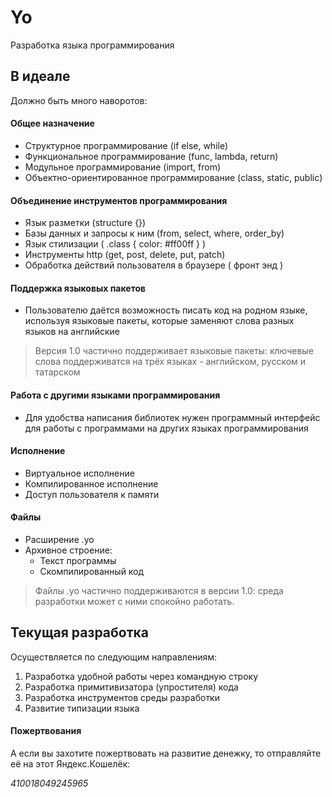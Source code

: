 # Yo
Разработка языка программирования

## В идеале
Должно быть много наворотов:

#### Общее назначение
* Структурное программирование (if else, while)
* Функциональное программирование (func, lambda, return)
* Модульное программирование (import, from)
* Объектно-ориентированное программирование (class, static, public)

#### Объединение инструментов программирования
* Язык разметки (structure {})
* Базы данных и запросы к ним (from, select, where, order_by)
* Язык стилизации ( .class { color: #ff00ff } )
* Инструменты http (get, post, delete, put, patch)
* Обработка действий пользователя в браузере ( фронт энд )

#### Поддержка языковых пакетов
* Пользователю даётся возможность писать код на родном языке, 
используя языковые пакеты, которые заменяют слова
разных языков на английские
> Версия 1.0 частично поддерживает языковые пакеты: ключевые слова поддерживатся
на трёх языках - английском, русском и татарском

#### Работа с другими языками программирования
* Для удобства написания библиотек нужен программный интерфейс для 
работы с программами на других языках программирования

#### Исполнение
* Виртуальное исполнение
* Компилированное исполнение
* Доступ пользователя к памяти

#### Файлы
* Расширение .yo
* Архивное строение:
   * Текст программы
   * Скомпилированный код
> Файлы .yo частично поддерживаются в версии 1.0: среда разработки может с ними
спокойно работать.

## Текущая разработка 
Осуществляется по следующим направлениям:
1. Разработка удобной работы через командную строку
2. Разработка примитивизатора (упростителя) кода
3. Разработка инструментов среды разработки
4. Развитие типизации языка

#### Пожертвования
А если вы захотите пожертвовать на развитие денежку, то отправляйте её на этот
Яндекс.Кошелёк:

*410018049245965*
